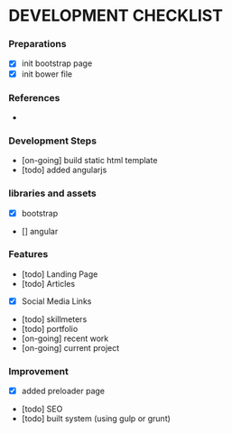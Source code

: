 # DEVELOPMENT CHECKLIST

### Preparations
- [x] init bootstrap page
- [x] init bower file

### References
- 

### Development Steps
- [on-going] build static html template
- [todo] added angularjs

### libraries and assets
- [x] bootstrap
- [] angular

### Features
- [todo] Landing Page
- [todo] Articles
- [x] Social Media Links
- [todo] skillmeters
- [todo] portfolio
- [on-going] recent work
- [on-going] current project

### Improvement
- [x] added preloader page
- [todo] SEO 
- [todo] built system (using gulp or grunt)